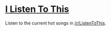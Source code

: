 # [I Listen To This](http://iic-ltt.herokuapp.com)

Listen to the current hot songs in [/r/ListenToThis](http://www.reddit.com/r/listentothis).